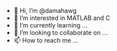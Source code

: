 - 👋 Hi, I’m @damahawg
- 👀 I’m interested in MATLAB and C
- 🌱 I’m currently learning ...
- 💞️ I’m looking to collaborate on ...
- 📫 How to reach me ...

<!---
damahawg/damahawg is a ✨ special ✨ repository because its `README.md` (this file) appears on your GitHub profile.
You can click the Preview link to take a look at your changes.
--->
